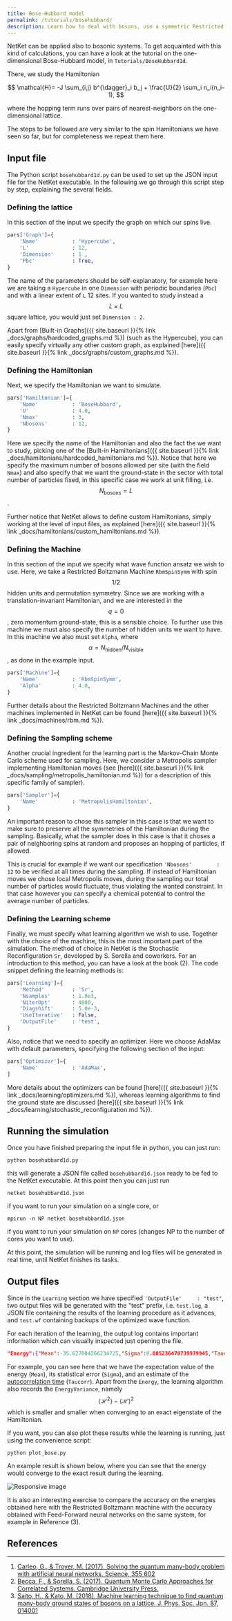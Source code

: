 ```yaml
---
title: Bose-Hubbard model
permalink: /tutorials/bosehubbard/
description: Learn how to deal with bosons, use a symmetric Restricted Boltzmanm machine, and more.
---
```


NetKet can be applied also to bosonic systems. To get acquainted with this kind of calculations,
you can have a look at the tutorial on the one-dimensional Bose-Hubbard model, in
`Tutorials/BoseHubbard1d`.

There, we study the Hamiltonian

$$
\mathcal{H}= -J \sum_{i,j} b^{\dagger}_i b_j + \frac{U}{2} \sum_i n_i(n_i-1),
$$

where the hopping term runs over pairs of nearest-neighbors on the one-dimensional lattice.

The steps to be followed are very similar to the spin Hamiltonians we have seen so far, but
for completeness we repeat them here.


## Input file
The Python script `bosehubbard1d.py` can be used to set up the JSON input file for the NetKet executable. In the following we go through this script step by step, explaining the several fields.

### Defining the lattice
In this section of the input we specify the graph on which our spins live.

```python
pars['Graph']={
    'Name'           : 'Hypercube',
    'L'              : 12,
    'Dimension'      : 1 ,
    'Pbc'            : True,
}
```

The name of the parameters should be self-explanatory, for example here we are taking a `Hypercube` in one `Dimension` with periodic boundaries (`Pbc`) and with a linear extent of `L` 12 sites.
If you wanted to study instead a $$ L \times L $$ square lattice, you would just set  `Dimension : 2`.

Apart from [Built-in Graphs]({{ site.baseurl }}{% link _docs/graphs/hardcoded_graphs.md %}) (such as the Hypercube),
you can easily specify virtually any other custom graph, as explained [here]({{ site.baseurl }}{% link _docs/graphs/custom_graphs.md %}).


### Defining the Hamiltonian
Next, we specify the Hamiltonian we want to simulate.

```python
pars['Hamiltonian']={
    'Name'           : 'BoseHubbard',
    'U'              : 4.0,
    'Nmax'           : 3,
    'Nbosons'        : 12,
}
```

Here we specify the name of the Hamiltonian and also the fact the we want to study,
picking one of the [Built-in Hamiltonians]({{ site.baseurl }}{% link _docs/hamiltonians/hardcoded_hamiltonians.md %}).
Notice that here we specify the maximum number of bosons allowed per site (with the field `Nmax`) and also specify that we want the ground-state
in the sector with total number of particles fixed, in this specific case we work at unit filling, i.e. $$N_{\mathrm{bosons}} = L $$.

Further notice that NetKet allows to define custom Hamiltonians, simply working at the level of input files, as explained
[here]({{ site.baseurl }}{% link _docs/hamiltonians/custom_hamiltonians.md %}).



### Defining the Machine
In this section of the input we specify what wave function ansatz we wish to use. Here, we take a Restricted Boltzmann Machine `RbmSpinSymm` with spin $$ 1/2 $$ hidden units
and permutation symmetry. Since we are working with a translation-invariant Hamiltonian, and we are interested in the $$ q=0 $$, zero momentum ground-state, this is a sensible choice.
To further use this machine we must also specify the number of hidden units we want to have.
In this machine we also must set `Alpha`, where $$ \alpha = N_{\mathrm{hidden}}/N_{\mathrm{visible}} $$, as done in the example input.

```python
pars['Machine']={
    'Name'           : 'RbmSpinSymm',
    'Alpha'          : 4.0,
}
```

Further details about the Restricted Boltzmann Machines and the other machines implemented in NetKet can be found [here]({{ site.baseurl }}{% link _docs/machines/rbm.md %}).

### Defining the Sampling scheme
Another crucial ingredient for the learning part is the Markov-Chain Monte Carlo scheme used for sampling. Here, we consider a Metropolis sampler implementing Hamiltonian moves
(see [here]({{ site.baseurl }}{% link _docs/sampling/metropolis_hamiltonian.md %}) for a description of this specific family of sampler).

```python
pars['Sampler']={
    'Name'           : 'MetropolisHamiltonian',
}
```
An important reason to chose this sampler in this case is that we want to make sure to preserve all the symmetries of the Hamiltonian during the sampling. Basically,
what the sampler does in this case is that it choses a pair of neighboring spins at random and proposes an hopping of particles, if allowed.

This is crucial for example if we want our specification ```'Nbosons'        : 12``` to be verified at all times during the sampling.
If instead of Hamiltonian moves we chose local Metropolis moves, during the sampling our total number of particles would
fluctuate, thus violating the wanted constraint. In that case however you can specify a chemical potential to control the average number of particles.

### Defining the Learning scheme
Finally, we must specify what learning algorithm we wish to use. Together with the choice of the machine, this is the most important part of the simulation.
The method of choice in NetKet is the Stochastic Reconfiguration `Sr`, developed by S. Sorella and coworkers. For an introduction to this method, you can have a look at the book (2).
The code snippet defining the learning methods is:

```python
pars['Learning']={
    'Method'         : 'Sr',
    'Nsamples'       : 1.0e3,
    'NiterOpt'       : 4000,
    'Diagshift'      : 5.0e-3,
    'UseIterative'   : False,
    'OutputFile'     : 'test',
}
```
Also, notice that we need to specify an optimizer. Here we choose AdaMax with default parameters, specifying the following section of the input:
```python
pars['Optimizer']={
    'Name'           : 'AdaMax',
]
```
More details about the optimizers can be found [here]({{ site.baseurl }}{% link _docs/learning/optimizers.md %}),
whereas learning algorithms to find the ground state are discussed [here]({{ site.baseurl }}{% link _docs/learning/stochastic_reconfiguration.md %}).

## Running the simulation

Once you have finished preparing the input file in python, you can just run:

```shell
python bosehubbard1d.py
```

this will generate a JSON file called `bosehubbard1d.json` ready to be fed to the NetKet executable.
At this point then you can just run

```shell
netket bosehubbard1d.json
```

if you want to run your simulation on a single core, or

```shell
mpirun -n NP netket bosehubbard1d.json
```
if you want to run your simulation on `NP` cores (changes NP to the number of cores you want to use).

At this point, the simulation will be running and log files will be generated in real time, until NetKet finishes its tasks.

## Output files

Since in the `Learning` section we have specified ```'OutputFile'     : "test"```, two output files will be generated with the "test" prefix, i.e.
`test.log`, a JSON file containing the results of the learning procedure as it advances, and `test.wf` containing backups of the optimized wave function.

For each iteration of the learning, the output log contains important information which can visually inspected just opening the file.


```json
"Energy":{"Mean":-35.627084266234725,"Sigma":0.005236470739979945,"Taucorr":0.016224299969381108}
```

For example, you can see here that we have the expectation value of the energy (`Mean`), its statistical error (`Sigma`), and an estimate of the
[autocorrelation time](https://en.wikipedia.org/wiki/Autocorrelation) (`Taucorr`). Apart from the `Energy`, the learning algorithm also records
the `EnergyVariance`, namely $$ \langle \mathcal{H}^2 \rangle - \langle\mathcal{H}\rangle^2 $$ which is smaller and smaller when converging to an exact eigenstate of the Hamiltonian.

If you want, you can also plot these results while the learning is running, just using the convenience script:

```shell
python plot_bose.py
```

An example result is shown below, where you can see that the energy would converge to the exact result during the learning.
<br>

<img src="{{site.baseurl}}/img/bosehubbard.png" class="img-fluid" alt="Responsive image" class="img-thumbnail">

It is also an interesting exercise to compare the accuracy on the energies obtained here with the Restricted Boltzmann machine with the accuracy obtained with Feed-Forward neural networks
on the same system, for example in Reference (3).

## References
---------------
1. [Carleo, G., & Troyer, M. (2017). Solving the quantum many-body problem with artificial neural networks. Science, 355 602](http://science.sciencemag.org/content/355/6325/602)
2. [Becca, F., & Sorella, S. (2017). Quantum Monte Carlo Approaches for Correlated Systems. Cambridge University Press.](https://doi.org/10.1017/9781316417041)
3. [Saito, H., & Kato, M. (2018). Machine learning technique to find quantum many-body ground states of bosons on a lattice. J. Phys. Soc. Jpn. 87, 014001](https://arxiv.org/pdf/1709.05468v1.pdf)

